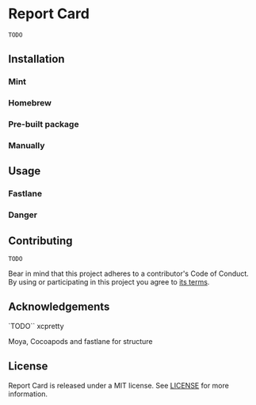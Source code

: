 # Report Card
`TODO`

## Installation

### Mint

### Homebrew

### Pre-built package

### Manually

## Usage

### Fastlane

### Danger

## Contributing
`TODO`

Bear in mind that this project adheres to a contributor's Code of Conduct. By using or participating in this project you agree to [its terms](Code%20of%20Conduct.md).

## Acknowledgements
`TODO``
xcpretty

Moya, Cocoapods and fastlane for structure

## License
Report Card is released under a MIT license. See [LICENSE](LICENSE) for more information.
